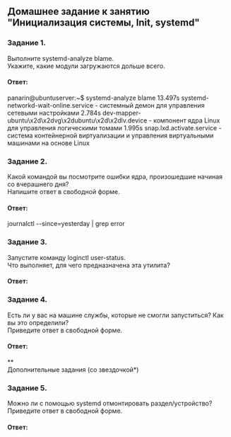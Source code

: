 ## Домашнее задание к занятию "Инициализация системы, Init, systemd"  

### Задание 1.  
Выполните systemd-analyze blame.  
Укажите, какие модули загружаются дольше всего.  

#### Ответ:  
panarin@ubuntuserver:~$ systemd-analyze blame
13.497s systemd-networkd-wait-online.service - системный демон для управления сетевыми настройками
 2.784s dev-mapper-ubuntu\x2d\x2dvg\x2dubuntu\x2d\x2dlv.device - компонент ядра Linux для управления логическими томами
 1.995s snap.lxd.activate.service - система контейнерной виртуализации и управления виртуальными машинами на основе Linux

### Задание 2.  
Какой командой вы посмотрите ошибки ядра, произошедшие начиная со вчерашнего дня?  
Напишите ответ в свободной форме.  

#### Ответ:  
journalctl --since=yesterday | grep error

### Задание 3.  
Запустите команду loginctl user-status.  
Что выполняет, для чего предназначена эта утилита?  

#### Ответ:  


### Задание 4.  
Есть ли у вас на машине службы, которые не смогли запуститься? Как вы это определили?  
Приведите ответ в свободной форме.  


#### Ответ:  

**  
Дополнительные задания (со звездочкой*)  

### Задание 5.  
Можно ли с помощью systemd отмонтировать раздел/устройство?  
Приведите ответ в свободной форме.  

#### Ответ:  

